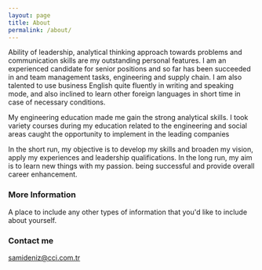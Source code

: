 ```yaml
---
layout: page
title: About
permalink: /about/
---
```

Ability of leadership, analytical thinking approach towards problems and communication skills are my outstanding personal features. I am an experienced candidate for senior positions and so far has been succeeded in and team management tasks, engineering and supply chain. I am also talented to use business English quite fluently in writing and speaking mode, and also inclined to learn other foreign languages in short time in case of necessary conditions.

My engineering education made me gain the strong analytical skills. I took variety courses during my education related to the engineering and social areas caught the opportunity to implement in the leading companies 

In the short run, my objective is to develop my skills and broaden my vision, apply my experiences and leadership qualifications. In the long run, my aim is to learn new things with my passion. being successful and provide overall career enhancement. 

### More Information

A place to include any other types of information that you'd like to include about yourself.

### Contact me

[samideniz@cci.com.tr](mailto:samideniz@cci.com.tr)
